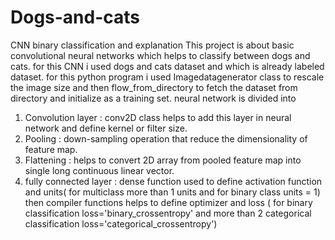 # Dogs-and-cats
CNN binary classification and explanation
This project is about basic convolutional neural networks which helps to classify between dogs and cats. for this CNN i used dogs and cats dataset and which is 
already labeled dataset.
for this python program i used Imagedatagenerator class to rescale the image size and then flow_from_directory to fetch the dataset from directory and initialize as 
a training set.
neural network is divided into
1. Convolution layer : conv2D class helps to add this layer in neural network and define kernel or filter size.
2. Pooling : down-sampling operation that reduce the dimensionality of feature map.
3. Flattening : helps to convert 2D array from pooled feature map into single long continuous linear vector.
4. fully connected layer : dense function used to define activation function and units( for multiclass more than 1 units and for binary class units = 1)
then compiler functions helps to define optimizer and loss ( for binary classification loss='binary_crossentropy' and more than 2 categorical classification 
loss='categorical_crossentropy')
